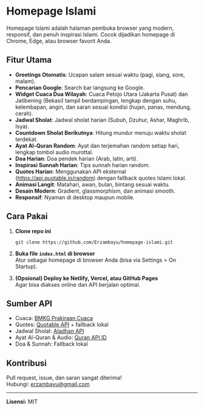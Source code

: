 # Homepage Islami

Homepage Islami adalah halaman pembuka browser yang modern, responsif, dan penuh inspirasi Islami. Cocok dijadikan homepage di Chrome, Edge, atau browser favorit Anda.

## Fitur Utama

- **Greetings Otomatis**: Ucapan salam sesuai waktu (pagi, siang, sore, malam).
- **Pencarian Google**: Search bar langsung ke Google.
- **Widget Cuaca Dua Wilayah**: Cuaca Petojo Utara (Jakarta Pusat) dan Jatibening (Bekasi) tampil berdampingan, lengkap dengan suhu, kelembapan, angin, dan saran sesuai kondisi (hujan, panas, mendung, cerah).
- **Jadwal Sholat**: Jadwal sholat harian (Subuh, Dzuhur, Ashar, Maghrib, Isya).
- **Countdown Sholat Berikutnya**: Hitung mundur menuju waktu sholat terdekat.
- **Ayat Al-Quran Random**: Ayat dan terjemahan random setiap hari, lengkap tombol audio murottal.
- **Doa Harian**: Doa pendek harian (Arab, latin, arti).
- **Inspirasi Sunnah Harian**: Tips sunnah harian random.
- **Quotes Harian**: Menggunakan API eksternal (https://api.quotable.io/random) dengan fallback quotes Islami lokal.
- **Animasi Langit**: Matahari, awan, bulan, bintang sesuai waktu.
- **Desain Modern**: Gradient, glassmorphism, dan animasi smooth.
- **Responsif**: Nyaman di desktop maupun mobile.

## Cara Pakai

1. **Clone repo ini**  
   ```
   git clone https://github.com/Erzambayu/homepage-islami.git
   ```
2. **Buka file `index.html` di browser**  
   Atur sebagai homepage di browser Anda (bisa via Settings > On Startup).

3. **(Opsional) Deploy ke Netlify, Vercel, atau GitHub Pages**  
   Agar bisa diakses online dan API berjalan optimal.

## Sumber API

- Cuaca: [BMKG Prakiraan Cuaca](https://data.bmkg.go.id/prakiraan-cuaca/)
- Quotes: [Quotable API](https://api.quotable.io/random) + fallback lokal
- Jadwal Sholat: [Aladhan API](https://aladhan.com/prayer-times-api)
- Ayat Al-Quran & Audio: [Quran API ID](https://github.com/renomureza/quran-api-id)
- Doa & Sunnah: Fallback lokal

## Kontribusi

Pull request, issue, dan saran sangat diterima!  
Hubungi: erzambayu@gmail.com

---

**Lisensi:** MIT 